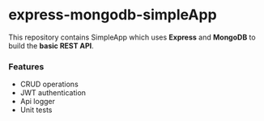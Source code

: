 # express-mongodb-simpleApp

This repository contains SimpleApp which uses **Express** and **MongoDB** to build the **basic REST API**.

### Features
- CRUD operations 
- JWT authentication 
- Api logger  
- Unit tests
